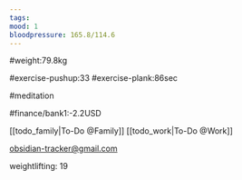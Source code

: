 ```yaml
---
tags: 
mood: 1
bloodpressure: 165.8/114.6
---
```


#weight:79.8kg

#exercise-pushup:33
#exercise-plank:86sec

#meditation



#finance/bank1:-2.2USD

[[todo_family|To-Do @Family]]
[[todo_work|To-Do @Work]]

obsidian-tracker@gmail.com

weightlifting: 19

